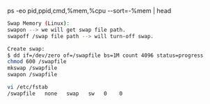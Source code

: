 ps -eo pid,ppid,cmd,%mem,%cpu --sort=-%mem | head

````sh
Swap Memory (Linux): 
swapon --> we will get swap file path.
swapoff /swap file path --> will turn-off swap.

Create swap:
$ dd if=/dev/zero of=/swapfile bs=1M count 4096 status=progress
chmod 600 /swapfile
mkswap /swapfile
swapon /swapfile

vi /etc/fstab
/swapfile   none   swap   sw   0    0  
````
             
